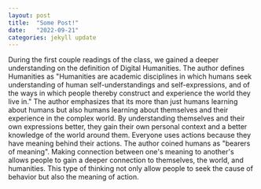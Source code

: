 ```yaml
---
layout: post
title:  "Some Post!"
date:   "2022-09-21"
categories: jekyll update
---
```


During the first couple readings of the class, we gained a deeper understanding on the definition of Digital Humanities. The author defines Humanities as "Humanities are academic disciplines in which humans seek understanding of human self-understandings and self-expressions, and of the ways in which people thereby construct and experience the world they live in." The author emphasizes that its more than just humans learning about humans but also humans learning about themselves and their experience in the complex world. By understanding themselves and their own expressions better, they gain their own personal context and a better knowledge of the world around them. Everyone uses actions because they have meaning behind their actions. The author coined humans as "bearers of meaning". Making connection between one's meaning to another's allows people to gain a deeper connection to themselves, the world, and humanities. This type of thinking not only allow people to seek the cause of behavior but also the meaning of action.